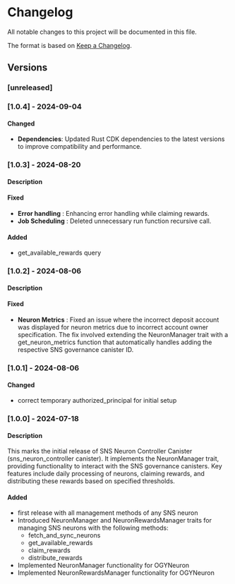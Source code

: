 # Changelog

All notable changes to this project will be documented in this file.

The format is based on [Keep a Changelog](https://keepachangelog.com/en/1.0.0/).

## Versions

### [unreleased]

### [1.0.4] - 2024-09-04

#### Changed
- **Dependencies**: Updated Rust CDK dependencies to the latest versions to improve compatibility and performance.

### [1.0.3] - 2024-08-20

#### Description

#### Fixed

- **Error handling** : Enhancing error handling while claiming rewards.
- **Job Scheduling** : Deleted unnecessary run function recursive call.

#### Added

- get_available_rewards query

### [1.0.2] - 2024-08-06

#### Description

#### Fixed

- **Neuron Metrics** : Fixed an issue where the incorrect deposit account was displayed for neuron metrics due to incorrect account owner specification. The fix involved extending the NeuronManager trait with a get_neuron_metrics function that automatically handles adding the respective SNS governance canister ID.

### [1.0.1] - 2024-08-06

#### Changed

- correct temporary authorized_principal for initial setup
  
### [1.0.0] - 2024-07-18

#### Description

This marks the initial release of SNS Neuron Controller Canister (sns_neuron_controller canister). It implements the NeuronManager trait, providing functionality to interact with the SNS governance canisters. Key features include daily processing of neurons, claiming rewards, and distributing these rewards based on specified thresholds.

#### Added

- first release with all management methods of any SNS neuron
- Introduced NeuronManager and NeuronRewardsManager traits for managing SNS neurons with the following methods:
  - fetch_and_sync_neurons
  - get_available_rewards
  - claim_rewards
  - distribute_rewards
- Implemented NeuronManager functionality for OGYNeuron
- Implemented NeuronRewardsManager functionality for OGYNeuron
